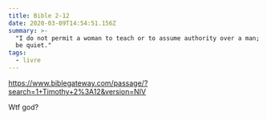 ```yaml
---
title: Bible 2-12
date: 2020-03-09T14:54:51.156Z
summary: >-
  "I do not permit a woman to teach or to assume authority over a man; she must
  be quiet."
tags:
  - livre
---
```

<https://www.biblegateway.com/passage/?search=1+Timothy+2%3A12&version=NIV>

Wtf god?